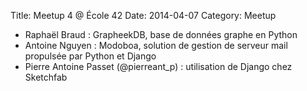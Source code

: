Title: Meetup 4 @ École 42
Date: 2014-04-07
Category: Meetup

- Raphaël Braud : GrapheekDB, base de données graphe en Python
- Antoine Nguyen : Modoboa, solution de gestion de serveur mail propulsée par Python et Django
- Pierre Antoine Passet (@pierreant_p) : utilisation de Django chez Sketchfab
